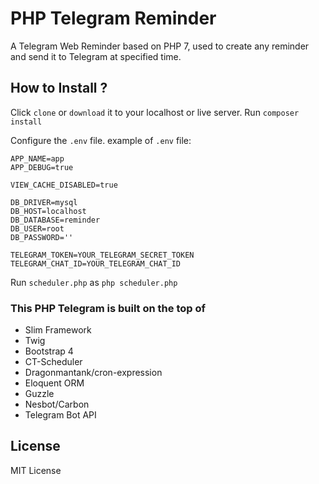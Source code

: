 # PHP Telegram Reminder

A Telegram Web Reminder based on PHP 7, used to create any reminder and send it  to Telegram at specified time. 

## How to Install ?

Click `clone` or `download` it to your localhost or live server. 
Run `composer install`

Configure the `.env` file.
example of `.env` file: 

```env
APP_NAME=app
APP_DEBUG=true

VIEW_CACHE_DISABLED=true

DB_DRIVER=mysql
DB_HOST=localhost
DB_DATABASE=reminder
DB_USER=root
DB_PASSWORD=''

TELEGRAM_TOKEN=YOUR_TELEGRAM_SECRET_TOKEN
TELEGRAM_CHAT_ID=YOUR_TELEGRAM_CHAT_ID
```

Run `scheduler.php` as `php scheduler.php` 

### This PHP Telegram is built on the top of

- Slim Framework 
- Twig
- Bootstrap 4
- CT-Scheduler 
- Dragonmantank/cron-expression
- Eloquent ORM
- Guzzle
- Nesbot/Carbon 
- Telegram Bot API

## License 

MIT License 





